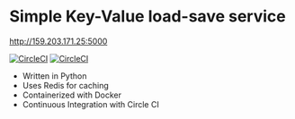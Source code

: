 # Simple Key-Value load-save service
http://159.203.171.25:5000

[![CircleCI](https://circleci.com/gh/khashf/dockerapp/tree/master.svg?style=svg)](https://circleci.com/gh/khashf/dockerapp/tree/master) [![CircleCI](https://circleci.com/gh/khashf/dockerapp/tree/develop.svg?style=svg)](https://circleci.com/gh/khashf/dockerapp/tree/develop)

* Written in Python 
* Uses Redis for caching
* Containerized with Docker
* Continuous Integration with Circle CI

